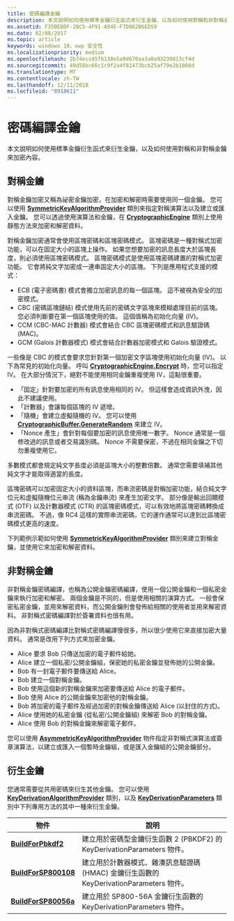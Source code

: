 ```yaml
---
title: 密碼編譯金鑰
description: 本文說明如何使用標準金鑰衍生函式來衍生金鑰，以及如何使用對稱和非對稱金鑰來加密內容。
ms.assetid: F35BEBDF-28C5-4F91-A94E-F7D862B6ED59
ms.date: 02/08/2017
ms.topic: article
keywords: windows 10，uwp 安全性
ms.localizationpriority: medium
ms.openlocfilehash: 2b74eccd5f6138e5a9d670aa3a0a93239813cf4d
ms.sourcegitcommit: 49d58bc66c1c9f2a4f81473bcb25af79e2b1088d
ms.translationtype: MT
ms.contentlocale: zh-TW
ms.lasthandoff: 12/11/2018
ms.locfileid: "8918611"
---
```

# <a name="cryptographic-keys"></a>密碼編譯金鑰




本文說明如何使用標準金鑰衍生函式來衍生金鑰，以及如何使用對稱和非對稱金鑰來加密內容。 

## <a name="symmetric-keys"></a>對稱金鑰


對稱金鑰加密又稱為祕密金鑰加密，在加密和解密時需要使用同一個金鑰。 您可以使用 [**SymmetricKeyAlgorithmProvider**](https://msdn.microsoft.com/library/windows/apps/br241537) 類別來指定對稱演算法以及建立或匯入金鑰。 您可以透過使用演算法和金鑰，在 [**CryptographicEngine**](https://msdn.microsoft.com/library/windows/apps/br241490) 類別上使用靜態方法來加密和解密資料。

對稱金鑰加密通常會使用區塊密碼和區塊密碼模式。 區塊密碼是一種對稱式加密功能，可以在固定大小的區塊上操作。 如果您想要加密的訊息長度大於區塊長度，則必須使用區塊密碼模式。 區塊密碼模式是使用區塊密碼建置的對稱式加密功能。 它會將純文字加密成一連串固定大小的區塊。 下列是應用程式支援的模式：

-   ECB (電子密碼書) 模式會獨立加密訊息的每一個區塊。 這不被視為安全的加密模式。
-   CBC (密碼區塊鏈結) 模式使用先前的密碼文字區塊來模糊處理目前的區塊。 您必須判斷要在第一個區塊使用的值。 這個值稱為初始化向量 (IV)。
-   CCM (CBC-MAC 計數器) 模式會結合 CBC 區塊密碼模式和訊息驗證碼 (MAC)。
-   GCM (Galois 計數器模式) 模式會結合計數器加密模式和 Galois 驗證模式。

一些像是 CBC 的模式會要求您針對第一個加密文字區塊使用初始化向量 (IV)。 以下為常見的初始化向量。 呼叫 [**CryptographicEngine.Encrypt**](https://msdn.microsoft.com/library/windows/apps/br241494) 時，您可以指定 IV。 在大部分情況下，絕對不能使用相同金鑰重複使用 IV，這點很重要。

-   「固定」針對要加密的所有訊息使用相同的 IV。 但這樣會造成資訊外洩，因此不建議使用。
-   「計數器」會讓每個區塊的 IV 遞增。
-   「隨機」會建立虛擬隨機的 IV。 您可以使用 [**CryptographicBuffer.GenerateRandom**](https://msdn.microsoft.com/library/windows/apps/br241392) 來建立 IV。
-   「Nonce 產生」會針對每個要加密的訊息使用唯一數字。 Nonce 通常是一個修改過的訊息或者交易識別碼。 Nonce 不需要保密，不過在相同金鑰之下切勿重複使用它。

多數模式都會規定純文字長度必須是區塊大小的整數倍數。 通常您需要填補其他純文字才能取得適當的長度。

區塊密碼可以加密固定大小的資料區塊，而串流密碼是對稱加密功能，結合純文字位元和虛擬隨機位元串流 (稱為金鑰串流) 來產生加密文字。 部分像是輸出回饋模式 (OTF) 以及計數器模式 (CTR) 的區塊密碼模式，可以有效地將區塊密碼轉換成串流密碼。 不過，像 RC4 這樣的實際串流密碼，它的運作通常可以達到比區塊密碼模式更高的速度。

下列範例示範如何使用 [**SymmetricKeyAlgorithmProvider**](https://msdn.microsoft.com/library/windows/apps/br241537) 類別來建立對稱金鑰，並使用它來加密和解密資料。

## <a name="asymmetric-keys"></a>非對稱金鑰


非對稱金鑰密碼編譯，也稱為公開金鑰密碼編譯，使用一個公開金鑰和一個私密金鑰來執行加密和解密。 兩個金鑰是不同的，但是使用相關的演算方式。 一般會保密私密金鑰，並用來解密資料，而公開金鑰則會發佈給相關的使用者並用來解密資料。 非對稱式密碼編譯對於簽署資料也很有用。

因為非對稱式密碼編譯比對稱式密碼編譯慢很多，所以很少使用它來直接加密大量資料。 通常是改用下列方式來加密金鑰。

-   Alice 要求 Bob 只傳送加密的電子郵件給她。
-   Alice 建立一個私密/公開金鑰組，保密她的私密金鑰並發佈她的公開金鑰。
-   Bob 有一封電子郵件要傳送給 Alice。
-   Bob 建立一個對稱金鑰。
-   Bob 使用這個新的對稱金鑰來加密要傳送給 Alice 的電子郵件。
-   Bob 使用 Alice 的公開金鑰來加密他的對稱金鑰。
-   Bob 將加密的電子郵件及經過加密的對稱金鑰傳送給 Alice (以封住的方式)。
-   Alice 使用她的私密金鑰 (從私密/公開金鑰組) 來解密 Bob 的對稱金鑰。
-   Alice 使用 Bob 的對稱金鑰來解密電子郵件。

您可以使用 [**AsymmetricKeyAlgorithmProvider**](https://msdn.microsoft.com/library/windows/apps/br241478) 物件指定非對稱式演算法或簽章演算法，以建立或匯入一個暫時金鑰組，或是匯入金鑰組的公開金鑰部分。

## <a name="deriving-keys"></a>衍生金鑰


您通常需要從共用密碼來衍生其他金鑰。 您可以使用 [**KeyDerivationAlgorithmProvider**](https://msdn.microsoft.com/library/windows/apps/br241518) 類別，以及 [**KeyDerivationParameters**](https://msdn.microsoft.com/library/windows/apps/br241524) 類別中下列專用方法的其中一種來衍生金鑰。

| 物件                                                                            | 說明                                                                                                                                |
|-----------------------------------------------------------------------------------|--------------------------------------------------------------------------------------------------------------------------------------------|
| [**BuildForPbkdf2**](https://msdn.microsoft.com/library/windows/apps/br241525)    | 建立用於密碼型金鑰衍生函數 2 (PBKDF2) 的 KeyDerivationParameters 物件。                                 |
| [**BuildForSP800108**](https://msdn.microsoft.com/library/windows/apps/br241526)  | 建立用於計數器模式、雜湊訊息驗證碼 (HMAC) 金鑰衍生函數的 KeyDerivationParameters 物件。 |
| [**BuildForSP80056a**](https://msdn.microsoft.com/library/windows/apps/br241527)  | 建立用於 SP800-56A 金鑰衍生函數的 KeyDerivationParameters 物件。                                                 |

 
